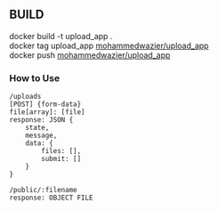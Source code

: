 ## BUILD

docker build -t upload_app .
<br/>
docker tag upload_app <a target="_blank" href="https://hub.docker.com/r/mohammedwazier/upload_app">mohammedwazier/upload_app</a>
<br/>
docker push <a target="_blank" href="https://hub.docker.com/r/mohammedwazier/upload_app">mohammedwazier/upload_app</a>

### How to Use

```
/uploads
[POST] {form-data}
file[array]: [file]
response: JSON {
    state,
    message,
    data: {
        files: [],
        submit: []
    }
}
```

```
/public/:filename
response: OBJECT FILE
```
